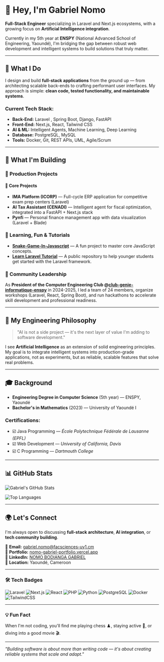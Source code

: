 # 👋 Hey, I'm Gabriel Nomo

**Full-Stack Engineer** specializing in Laravel and Next.js ecosystems, with a growing focus on **Artificial Intelligence integration**.

Currently in my 5th year at **ENSPY** (National Advanced School of Engineering, Yaoundé), I'm bridging the gap between robust web development and intelligent systems to build solutions that truly matter.

---

## 🎯 What I Do

I design and build **full-stack applications** from the ground up — from architecting scalable back-ends to crafting performant user interfaces. My approach is simple: **clean code, tested functionality, and maintainable systems**.

### Current Tech Stack:
- **Back-End:** Laravel , Spring Boot, Django, FastAPI
- **Front-End:** Next.js, React, Tailwind CSS
- **AI & ML:** Intelligent Agents, Machine Learning, Deep Learning
- **Database:** PostgreSQL, MySQL
- **Tools:** Docker, Git, REST APIs, UML, Agile/Scrum

---

## 🚀 What I'm Building

### 🔹 Production Projects
#### 🔹 Core Projects
- **IMA Platform (ICORP)** — Full-cycle ERP application for competitive exam prep centers (Laravel)
- **AI Tax Assistant (CENADI)** — Intelligent agent for fiscal optimization, integrated into a FastAPI + Next.js stack
- **Pynfi** — Personal finance management app with data visualization (Laravel + Blade)

### 🔹 Learning, Fun & Tutorials
- **[Snake-Game-In-Javascript](https://github.com/NOMO-Gabriel/Snake-Game-In-Javascript)** — A fun project to master core JavaScript concepts.
- **[Learn Laravel Tutorial](https://github.com/NOMO-Gabriel/learn-laravel)** — A public repository to help younger students get started with the Laravel framework.


### 🔹 Community Leadership
As **President of the Computer Engineering Club @[club-genie-informatique-enspy](https://github.com/club-genie-informatique-enspy)** in 2024-2025, I led a team of 24 members, organize workshops (Laravel, React, Spring Boot), and run hackathons to accelerate skill development and professional readiness.

---

## 🧠 My Engineering Philosophy

> "AI is not a side project — it's the next layer of value I'm adding to software development."

I see **Artificial Intelligence** as an extension of solid engineering principles. My goal is to integrate intelligent systems into production-grade applications, not as experiments, but as reliable, scalable features that solve real problems.

---

## 🎓 Background

- **Engineering Degree in Computer Science** (5th year) — ENSPY, Yaoundé
- **Bachelor's in Mathematics** (2023) — University of Yaoundé I

### Certifications:
- ☑️ Java Programming — *École Polytechnique Fédérale de Lausanne (EPFL)*
- ☑️ Web Development — *University of California, Davis*
- ☑️ C Programming — *Dartmouth College*

---

## 📊 GitHub Stats

![Gabriel's GitHub Stats](https://github-readme-stats.vercel.app/api?username=NOMO-Gabriel&show_icons=true&theme=dark&count_private=true)

![Top Languages](https://github-readme-stats.vercel.app/api/top-langs/?username=NOMO-Gabriel&layout=compact&theme=dark)

---

## 🌍 Let's Connect

I'm always open to discussing **full-stack architecture**, **AI integration**, or **tech community building**.

📧 **Email:** gabriel.nomo@facsciences-uy1.cm  
🔗 **Portfolio:** [nomo-gabriel-portfolio.vercel.app](https://nomo-gabriel-portfolio.vercel.app)  
💼 **LinkedIn:** [NOMO BODIANGA GABRIEL](https://linkedin.com/in/nomo-bodianga-gabriel)  
📍 **Location:** Yaoundé, Cameroon

---
### 🛠️ Tech Badges

![Laravel](https://img.shields.io/badge/Laravel-FF2D20?style=for-the-badge&logo=laravel&logoColor=white)
![Next.js](https://img.shields.io/badge/Next.js-000000?style=for-the-badge&logo=next.js&logoColor=white)
![React](https://img.shields.io/badge/React-20232A?style=for-the-badge&logo=react&logoColor=61DAFB)
![PHP](https://img.shields.io/badge/PHP-777BB4?style=for-the-badge&logo=php&logoColor=white)
![Python](https://img.shields.io/badge/Python-3776AB?style=for-the-badge&logo=python&logoColor=white)
![PostgreSQL](https://img.shields.io/badge/PostgreSQL-316192?style=for-the-badge&logo=postgresql&logoColor=white)
![Docker](https://img.shields.io/badge/Docker-2496ED?style=for-the-badge&logo=docker&logoColor=white)
![TailwindCSS](https://img.shields.io/badge/Tailwind_CSS-38B2AC?style=for-the-badge&logo=tailwind-css&logoColor=white)

---

### 💡 Fun Fact
When I'm not coding, you'll find me playing chess ♟️, staying active 🏃, or diving into a good movie 🎬.

---

*"Building software is about more than writing code — it's about creating reliable systems that scale and adapt."*
